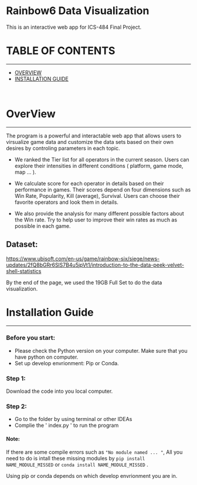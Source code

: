 # Rainbow6 Data Visualization 
This is an interactive web app for ICS-484 Final Project.

# TABLE OF CONTENTS
*** 
*   [OVERVIEW](#overview)
*   [INSTALLATION GUIDE](#installation-guide)

<br/>

# OverView 
***
The program is a powerful and interactable web app that allows users to virsualize game data and customize the data sets based on their own desires by controling parameters in each topic. 

*   We ranked the Tier list for all operators in the current season. Users can explore their intensities in different conditions ( platform, game mode, map ... ). 

*   We calculate score for each operator in details based on their performance in games. Their scores depend on four dimensions such as Win Rate, Popularity, Kill (average), Survival. Users can choose their favorite operators and look them in details. 

*   We also provide the analysis for many different possible factors about the Win rate. Try to help user to improve their win rates as much as possible in each game.

## Dataset:
https://www.ubisoft.com/en-us/game/rainbow-six/siege/news-updates/2fQ8bGRr6SlS7B4u5jpVt1/introduction-to-the-data-peek-velvet-shell-statistics

By the end of the page, we used the 19GB Full Set to do the data visualization.

# Installation Guide
***
### Before you start:
*   Please check the Python version on your computer. Make sure that you have python on computer.
*   Set up develop envrionment: Pip or Conda.

### Step 1:
Download the code into you local computer.

### Step 2:
*   Go to the folder by using terminal or other IDEAs
*   Complie the ' index.py ' to run the program
#### Note:
If there are some compile errors such as ``` "No module named ... " ```, 
All you need to do is intall these missing modules by ``` pip install NAME_MODULE_MISSED ``` or 
``` conda install NAME_MODULE_MISSED ``` . 

Using pip or conda depends on which develop envrionment you are in. 
